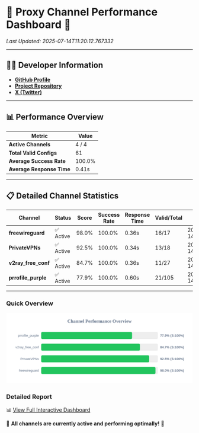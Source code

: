 # 🌟 Proxy Channel Performance Dashboard 🌟

_Last Updated: 2025-07-14T11:20:12.767332_

---

## 👩‍💻 Developer Information

- **[GitHub Profile](https://github.com/4n0nymou3)**  
- **[Project Repository](https://github.com/4n0nymou3/multi-proxy-config-fetcher)**  
- **[X (Twitter)](https://x.com/4n0nymou3)**  

---

## 📊 Performance Overview

| Metric                | Value       |
|-----------------------|-------------|
| **Active Channels**   | 4 / 4       |
| **Total Valid Configs** | 61          |
| **Average Success Rate** | 100.0%      |
| **Average Response Time** | 0.41s       |

---

## 📋 Detailed Channel Statistics

| Channel          | Status     | Score  | Success Rate | Response Time | Valid/Total | Last Success               |
|------------------|------------|--------|--------------|---------------|-------------|----------------------------|
| **freewireguard**  | ✅ Active  | 98.0%  | 100.0% | 0.36s         | 16/17       | 2025-07-14T11:20:12.765541 |
| **PrivateVPNs**  | ✅ Active  | 92.5%  | 100.0% | 0.34s         | 13/18       | 2025-07-14T11:20:12.375265 |
| **v2ray_free_conf**  | ✅ Active  | 84.7%  | 100.0% | 0.36s         | 11/27       | 2025-07-14T11:20:11.999286 |
| **prrofile_purple**  | ✅ Active  | 77.9%  | 100.0% | 0.60s         | 21/105       | 2025-07-14T11:20:11.566375 |

---

### Quick Overview
<div align="center">
  <a href="https://raw.githubusercontent.com/nullluser/NullRepo/refs/heads/main/assets/channel_stats_chart.svg">
    <img src="https://raw.githubusercontent.com/nullluser/NullRepo/refs/heads/main/assets/channel_stats_chart.svg" alt="Source Performance Statistics" width="800">
  </a>
</div>

### Detailed Report
📊 [View Full Interactive Dashboard](https://htmlpreview.github.io/?https://github.com/nullluser/NullRepo/blob/main/assets/performance_report.html)

🎉 **All channels are currently active and performing optimally!** 🎉
